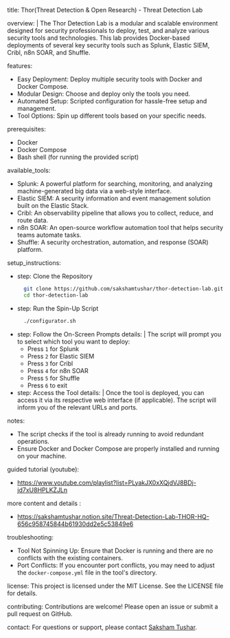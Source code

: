 title: Thor(Threat Detection & Open Research) - Threat Detection Lab

overview: |
  The Thor Detection Lab is a modular and scalable environment designed for security professionals to deploy, test, and analyze various security tools and technologies. This lab provides Docker-based deployments of several key security tools such as Splunk, Elastic SIEM, Cribl, n8n SOAR, and Shuffle.

features:
  - Easy Deployment: Deploy multiple security tools with Docker and Docker Compose.
  - Modular Design: Choose and deploy only the tools you need.
  - Automated Setup: Scripted configuration for hassle-free setup and management.
  - Tool Options: Spin up different tools based on your specific needs.

prerequisites:
  - Docker
  - Docker Compose
  - Bash shell (for running the provided script)

available_tools:
  - Splunk: A powerful platform for searching, monitoring, and analyzing machine-generated big data via a web-style interface.
  - Elastic SIEM: A security information and event management solution built on the Elastic Stack.
  - Cribl: An observability pipeline that allows you to collect, reduce, and route data.
  - n8n SOAR: An open-source workflow automation tool that helps security teams automate tasks.
  - Shuffle: A security orchestration, automation, and response (SOAR) platform.

setup_instructions:
  - step: Clone the Repository
    ```bash
      git clone https://github.com/sakshamtushar/thor-detection-lab.git
      cd thor-detection-lab
  - step: Run the Spin-Up Script
    ```bash
      ./configurator.sh
  - step: Follow the On-Screen Prompts
    details: |
      The script will prompt you to select which tool you want to deploy:
      - Press `1` for Splunk
      - Press `2` for Elastic SIEM
      - Press `3` for Cribl
      - Press `4` for n8n SOAR
      - Press `5` for Shuffle
      - Press `6` to exit
  - step: Access the Tool
    details: |
      Once the tool is deployed, you can access it via its respective web interface (if applicable). The script will inform you of the relevant URLs and ports.

notes:
  - The script checks if the tool is already running to avoid redundant operations.
  - Ensure Docker and Docker Compose are properly installed and running on your machine.

guided tutorial (youtube): 
  - https://www.youtube.com/playlist?list=PLyakJX0xXQjdVJ8BDj-jd7xU8HPLKZJLn

more content and details : 
  - https://sakshamtushar.notion.site/Threat-Detection-Lab-THOR-HQ-656c958745844b61930dd2e5c53849e6

troubleshooting:
  - Tool Not Spinning Up: Ensure that Docker is running and there are no conflicts with the existing containers.
  - Port Conflicts: If you encounter port conflicts, you may need to adjust the `docker-compose.yml` file in the tool's directory.

license: This project is licensed under the MIT License. See the LICENSE file for details.

contributing: Contributions are welcome! Please open an issue or submit a pull request on GitHub.

contact: For questions or support, please contact [Saksham Tushar](mailto:sakshamtushar@gmail.com).
